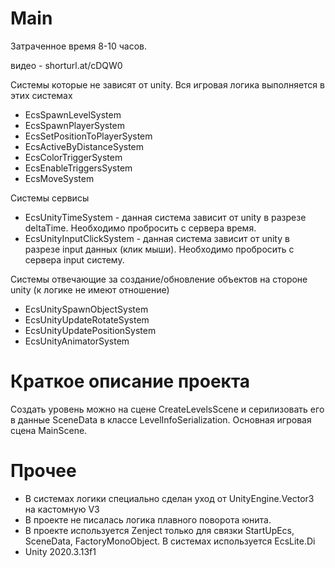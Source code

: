 # Main
Затраченное время 8-10 часов.

видео - shorturl.at/cDQW0

Системы которые не зависят от unity. Вся игровая логика выполняется в этих системах
- EcsSpawnLevelSystem
- EcsSpawnPlayerSystem
- EcsSetPositionToPlayerSystem
- EcsActiveByDistanceSystem
- EcsColorTriggerSystem
- EcsEnableTriggersSystem
- EcsMoveSystem

Системы сервисы
- EcsUnityTimeSystem - данная система зависит от unity в разрезе deltaTime. Необходимо пробросить с сервера время.
- EcsUnityInputClickSystem - данная система зависит от unity в разрезе input данных (клик мыши). Необходимо пробросить с сервера input систему.

Cистемы отвечающие за создание/обновление объектов на стороне unity (к логике не имеют отношение)
- EcsUnitySpawnObjectSystem
- EcsUnityUpdateRotateSystem
- EcsUnityUpdatePositionSystem
- EcsUnityAnimatorSystem

# Краткое описание проекта
Создать уровень можно на сцене CreateLevelsScene и серилизовать его в данные SceneData в классе LevelInfoSerialization.
Основная игровая сцена MainScene.

# Прочее
- В системах логики специально сделан уход от UnityEngine.Vector3 на кастомную V3
- В проекте не писалась логика плавного поворота юнита.
- В проекте используется Zenject только для связки StartUpEcs, SceneData, FactoryMonoObject. В системах используется EcsLite.Di
- Unity 2020.3.13f1


